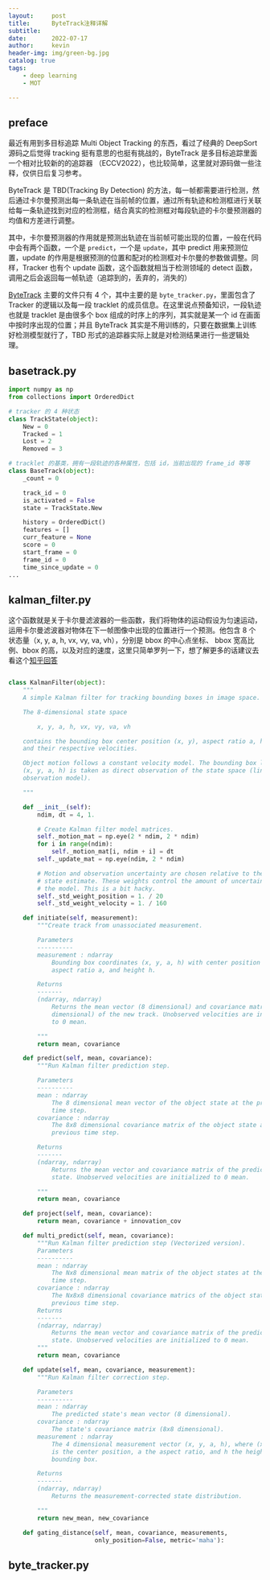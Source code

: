 ```yaml
---
layout:     post
title:      ByteTrack注释详解
subtitle:   
date:       2022-07-17
author:     kevin
header-img: img/green-bg.jpg
catalog: true
tags:
    - deep learning
    - MOT

---
```




## preface



最近有用到多目标追踪 Multi Object Tracking 的东西，看过了经典的 DeepSort 源码之后觉得 tracking 挺有意思的也挺有挑战的，ByteTrack 是多目标追踪里面一个相对比较新的的追踪器 （ECCV2022），也比较简单，这里就对源码做一些注释，仅供日后复习参考。



ByteTrack 是 TBD(Tracking By Detection) 的方法，每一帧都需要进行检测，然后通过卡尔曼预测出每一条轨迹在当前帧的位置，通过所有轨迹和检测框进行关联给每一条轨迹找到对应的检测框，结合真实的检测框对每段轨迹的卡尔曼预测器的均值和方差进行调整。



其中，卡尔曼预测器的作用就是预测出轨迹在当前帧可能出现的位置，一般在代码中会有两个函数，一个是 `predict`，一个是 `update`，其中 predict 用来预测位置，update 的作用是根据预测的位置和配对的检测框对卡尔曼的参数做调整。同样，Tracker 也有个 update 函数，这个函数就相当于检测领域的 detect 函数，调用之后会返回每一帧轨迹（追踪到的，丢弃的，消失的）



[ByteTrack](https://github.com/ifzhang/ByteTrack) 主要的文件只有 4 个，其中主要的是 `byte_tracker.py`，里面包含了 Tracker 的逻辑以及每一段 tracklet 的成员信息。在这里说点预备知识，一段轨迹也就是 tracklet 是由很多个 box 组成的时序上的序列，其实就是某一个 id 在画面中按时序出现的位置；并且 ByteTrack 其实是不用训练的，只要在数据集上训练好检测模型就行了，TBD 形式的追踪器实际上就是对检测结果进行一些逻辑处理。



## basetrack.py



```python
import numpy as np
from collections import OrderedDict

# tracker 的 4 种状态
class TrackState(object):
    New = 0
    Tracked = 1
    Lost = 2
    Removed = 3

# tracklet 的基类，拥有一段轨迹的各种属性，包括 id，当前出现的 frame_id 等等
class BaseTrack(object):
    _count = 0

    track_id = 0
    is_activated = False
    state = TrackState.New

    history = OrderedDict()
    features = []
    curr_feature = None
    score = 0
    start_frame = 0
    frame_id = 0
    time_since_update = 0
...

```

## kalman_filter.py



这个函数就是关于卡尔曼滤波器的一些函数，我们将物体的运动假设为匀速运动，运用卡尔曼滤波器对物体在下一帧图像中出现的位置进行一个预测。他包含 8 个状态量（x, y, a, h, vx, vy, va, vh），分别是 bbox 的中心点坐标、 bbox 宽高比例、bbox 的高，以及对应的速度，这里只简单罗列一下，想了解更多的话建议去看这个[知乎回答](https://zhuanlan.zhihu.com/p/90835266)

```python

class KalmanFilter(object):
    """
    A simple Kalman filter for tracking bounding boxes in image space.

    The 8-dimensional state space

        x, y, a, h, vx, vy, va, vh

    contains the bounding box center position (x, y), aspect ratio a, height h,
    and their respective velocities.

    Object motion follows a constant velocity model. The bounding box location
    (x, y, a, h) is taken as direct observation of the state space (linear
    observation model).

    """

    def __init__(self):
        ndim, dt = 4, 1.

        # Create Kalman filter model matrices.
        self._motion_mat = np.eye(2 * ndim, 2 * ndim)
        for i in range(ndim):
            self._motion_mat[i, ndim + i] = dt
        self._update_mat = np.eye(ndim, 2 * ndim)

        # Motion and observation uncertainty are chosen relative to the current
        # state estimate. These weights control the amount of uncertainty in
        # the model. This is a bit hacky.
        self._std_weight_position = 1. / 20
        self._std_weight_velocity = 1. / 160

    def initiate(self, measurement):
        """Create track from unassociated measurement.

        Parameters
        ----------
        measurement : ndarray
            Bounding box coordinates (x, y, a, h) with center position (x, y),
            aspect ratio a, and height h.

        Returns
        -------
        (ndarray, ndarray)
            Returns the mean vector (8 dimensional) and covariance matrix (8x8
            dimensional) of the new track. Unobserved velocities are initialized
            to 0 mean.

        """        
        return mean, covariance

    def predict(self, mean, covariance):
        """Run Kalman filter prediction step.

        Parameters
        ----------
        mean : ndarray
            The 8 dimensional mean vector of the object state at the previous
            time step.
        covariance : ndarray
            The 8x8 dimensional covariance matrix of the object state at the
            previous time step.

        Returns
        -------
        (ndarray, ndarray)
            Returns the mean vector and covariance matrix of the predicted
            state. Unobserved velocities are initialized to 0 mean.

        """        
        return mean, covariance

    def project(self, mean, covariance):       
        return mean, covariance + innovation_cov

    def multi_predict(self, mean, covariance):
        """Run Kalman filter prediction step (Vectorized version).
        Parameters
        ----------
        mean : ndarray
            The Nx8 dimensional mean matrix of the object states at the previous
            time step.
        covariance : ndarray
            The Nx8x8 dimensional covariance matrics of the object states at the
            previous time step.
        Returns
        -------
        (ndarray, ndarray)
            Returns the mean vector and covariance matrix of the predicted
            state. Unobserved velocities are initialized to 0 mean.
        """
        return mean, covariance

    def update(self, mean, covariance, measurement):
        """Run Kalman filter correction step.

        Parameters
        ----------
        mean : ndarray
            The predicted state's mean vector (8 dimensional).
        covariance : ndarray
            The state's covariance matrix (8x8 dimensional).
        measurement : ndarray
            The 4 dimensional measurement vector (x, y, a, h), where (x, y)
            is the center position, a the aspect ratio, and h the height of the
            bounding box.

        Returns
        -------
        (ndarray, ndarray)
            Returns the measurement-corrected state distribution.

        """     
        return new_mean, new_covariance

    def gating_distance(self, mean, covariance, measurements,
                        only_position=False, metric='maha'):       
```



## byte_tracker.py



